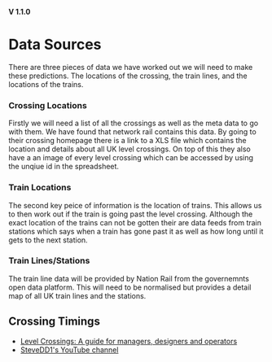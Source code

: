 **V 1.1.0**
# Data Sources

There are three pieces of data we have worked out we will need to make these predictions. The locations of the crossing, the train lines, and the locations of the trains. 

### Crossing Locations
Firstly we will need a list of all the crossings as well as the meta data to go with them. We have found that network rail contains this data. By going to their crossing homepage there is a link to a XLS file which contains the location and details about all UK level crossings. On top of this they also have a an image of every level crossing which can be accessed by using the unqiue id in the spreadsheet.

### Train Locations
The second key peice of information is the location of trains. This allows us to then work out if the train is going past the level crossing. Although the exact location of the trains can not be gotten their are data feeds from train stations which says when a train has gone past it as well as how long until it gets to the next station.

### Train Lines/Stations
The train line data will be provided by Nation Rail from the governemnts open data platform. This will need to be normalised but provides a detail map of all UK train lines and the stations.

## Crossing Timings
- [Level Crossings: A guide for managers, designers and operators](http://orr.gov.uk/__data/assets/pdf_file/0016/2158/level_crossings_guidance.pdf)
- [SteveDD1's YouTube channel](https://www.youtube.com/channel/UCdj_ttCg5UZZtz5vgMeAOKQ)
